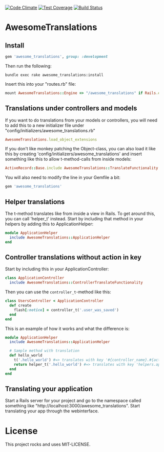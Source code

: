 [![Code Climate](https://codeclimate.com/github/kaspernj/awesome_translations/badges/gpa.svg)](https://codeclimate.com/github/kaspernj/awesome_translations)
[![Test Coverage](https://codeclimate.com/github/kaspernj/awesome_translations/badges/coverage.svg)](https://codeclimate.com/github/kaspernj/awesome_translations)
[![Build Status](https://img.shields.io/shippable/544232fcb904a4b21567a417.svg)](https://app.shippable.com/projects/544232fcb904a4b21567a417/builds/latest)

# AwesomeTranslations

## Install

```ruby
gem 'awesome_translations', group: :development
```

Then run the following:
```
bundle exec rake awesome_translations:install
```

Insert this into your "routes.rb" file:
```ruby
mount AwesomeTranslations::Engine => "/awesome_translations" if Rails.env.development?
```

## Translations under controllers and models

If you want to do translations from your models or controllers, you will need to add this to a new initializer file under "config/initializers/awesome_translations.rb"

```ruby
AwesomeTranslations.load_object_extensions
```

If you don't like monkey patching the Object-class, you can also load it like this by creating 'config/initializers/awesome_translations' and insert something like this to allow t-method-calls from inside models:
```ruby
ActiveRecord::Base.include AwesomeTranslations::TranslateFunctionality
```

You will also need to modify the line in your Gemfile a bit:
```ruby
gem 'awesome_translations'
```

## Helper translations

The t-method translates like from inside a view in Rails. To get around this, you can call 'helper_t' instead. Start by including that method in your helpers by adding this to ApplicationHelper:
```ruby
module ApplicationHelper
  include AwesomeTranslations::ApplicationHelper
end
```

## Controller translations without action in key

Start by including this in your ApplicationController:
```ruby
class ApplicationController
  include AwesomeTranslations::ControllerTranslateFunctionality
```

Then you can use the `controller_t`-method like this:
```ruby
class UsersController < ApplicationController
  def create
    flash[:notice] = controller_t('.user_was_saved')
  end
end
```

This is an example of how it works and what the difference is:
```ruby
module ApplicationHelper
  include AwesomeTranslations::ApplicationHelper

  # Sample method with translation
  def hello_world
    t('.hello_world') #=> translates with key '#{controller_name}.#{action_name}.hello_world'
    return helper_t('.hello_world') #=> translates with key 'helpers.application_helper.hello_world'
  end
end
```

## Translating your application

Start a Rails server for your project and go to the namespace called something like "http://localhost:3000/awesome_translations". Start translating your app through the webinterface.


# License

This project rocks and uses MIT-LICENSE.
